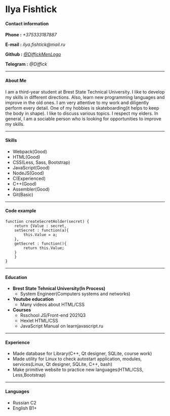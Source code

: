 # Ilya Fishtick

#### Contact information
**Phone :** *+375333187887*

**E-mail :** _ilya.fishtick@mail.ru_

**Github :** _[@DiffickMenLogo](https://github.com/DiffickMenLogo)_

**Telegram :** _@Diffick_

___

#### About Me
I am a third-year student at Brest State Technical University. I like to develop my skills in different directions. Also, learn new programming languages and improve in the old ones. I am very attentive to my work and diligently perform every detail. One of my hobbies is skateboarding(it helps to keep the body in shape). I like to discuss various topics. I respect my elders. In general, I am a sociable person who is looking for opportunities to improve my skills.

___

#### Skills
* Webpack(Good)
* HTML(Good)
* CSS(Less, Sass, Bootstrap)
* JavaScript(Good)
* NodeJS(Good)
* C(Experienced)
* C++(Good)
* Assembler(Good)
* Git(Basic)

___

#### Code example
```
function createSecretHolder(secret) {
    return {Value : secret,
    setSecret : function(a){
        this.Value = a;
    },
    getSecret : function(){
        return this.Value;
    }
    }
}
```

___

#### Education
* **Brest State Tehnical University(In Process)**
    * System Engineer(Computers systems and networks)
* **Youtube education**
    * Many videos about HTML/CSS
* **Courses**
    * Rsschool JS/Front-end 2021Q3
    * Hexlet HTML/CSS
    * JavaScript Manual on learnjavascript.ru

___

#### Experience
* Made database for Library(C++, Qt designer, SQLite, course work)
* Made utility for Linux to check autostart application, modules, services(Linux, Qt designer, SQLite, C++, bash)
* Make primitive website to practice new languages(HTML/CSS, Less,Bootstrap)

___

#### Languages
* Russian C2
* English B1+